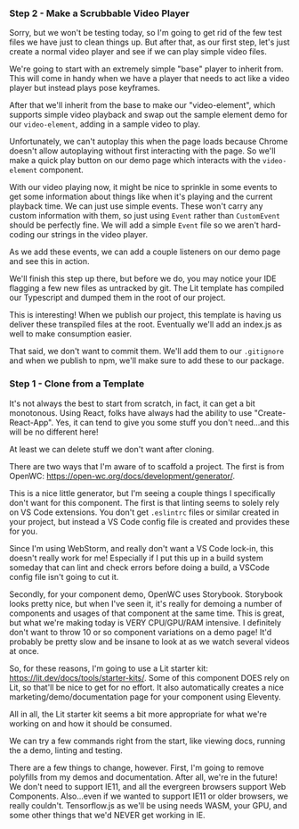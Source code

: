 ### Step 2 - Make a Scrubbable Video Player
Sorry, but we won't be testing today, so I'm going to get rid of the few test files we have just to clean things up.
But after that, as our first step, let's just create a normal video player and see if we can play simple video files.

We're going to start with an extremely simple "base" player to inherit from. This will come in handy when we have 
a player that needs to act like a video player but instead plays pose keyframes.

After that we'll inherit from the base to make our "video-element", which supports simple video playback and swap out the sample
element demo for our `video-element`, adding in a sample video to play.

Unfortunately, we can't autoplay this when the page loads because Chrome doesn't
allow autoplaying without first interacting with the page. So we'll make a quick play button
on our demo page which interacts with the `video-element` component.

With our video playing now, it might be nice to sprinkle in some events to get some information
about things like when it's playing and the current playback time. We can just 
use simple events. These won't carry any custom information with them, so just using
`Event` rather than `CustomEvent` should be perfectly fine. We will add a simple `Event` file so we aren't
hard-coding our strings in the video player.

As we add these events, we can add a couple listeners on our demo page and see this in action.

We'll finish this step up there, but before we do, you may notice your IDE flagging
a few new files as untracked by git. The Lit template has compiled our Typescript and dumped
them in the root of our project.

This is interesting! When we publish our project, this template is having us deliver
these transpiled files at the root. Eventually we'll add an index.js as well to make consumption 
easier.

That said, we don't want to commit them. We'll add them to our `.gitignore` and when 
we publish to npm, we'll make sure to add these to our package.


### Step 1 - Clone from a Template

It's not always the best to start from scratch, in fact, it can get a bit monotonous. Using React, folks have always had the ability to use "Create-React-App".
Yes, it can tend to give you some stuff you don't need...and this will be no different here!

At least we can delete stuff we don't want after cloning.

There are two ways that I'm aware of to scaffold a project. The first is from OpenWC:
https://open-wc.org/docs/development/generator/.

This is a nice little generator, but I'm seeing a couple things I specifically don't want for this component. 
The first is that linting seems to solely rely on VS Code extensions. You don't get `.eslintrc` files or similar 
created in your project, but instead a VS Code config file is created and provides these for you.

Since I'm using WebStorm, and really don't want a VS Code lock-in, this doesn't really work for me! 
Especially if I put this up in a build system someday that can lint and check errors before doing a build, a VSCode config 
file isn't going to cut it.

Secondly, for your component demo, OpenWC uses Storybook. Storybook looks pretty nice, but
when I've seen it, it's really for demoing a number of components and usages of that component
at the same time. This is great, but what we're making today is VERY CPU/GPU/RAM intensive. I definitely
don't want to throw 10 or so component variations on a demo page! 
It'd probably be pretty slow and be insane to look at as we watch several videos at once.

So, for these reasons, I'm going to use a Lit starter kit: https://lit.dev/docs/tools/starter-kits/.
Some of this component DOES rely on Lit, so that'll be nice to get for no effort. It also automatically
creates a nice marketing/demo/documentation page for your component using Eleventy.

All in all, the Lit starter kit seems a bit more appropriate for what we're working on and how it should be consumed.

We can try a few commands right from the start, like viewing docs, running the a demo, linting and testing.

There are a few things to change, however. First, I'm going to remove polyfills from my demos and documentation.
After all, we're in the future! We don't need to support IE11, and all the evergreen browsers support Web Components.
Also...even if we wanted to support IE11 or older browsers, we really couldn't. Tensorflow.js as we'll be using needs
WASM, your GPU, and some other things that we'd NEVER get working in IE.
